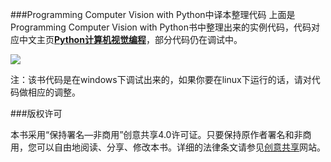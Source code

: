 ###Programming Computer Vision with Python中译本整理代码
上面是Programming Computer Vision with Python书中整理出来的实例代码，代码对应中文主页[**Python计算机视觉编程**](http://yuanyong.org/pcvwithpython/)，部分代码仍在调试中。

![](http://yuanyong.org/pcvwithpython//assets/images/cover.png)

注：该书代码是在windows下调试出来的，如果你要在linux下运行的话，请对代码做相应的调整。

###版权许可

本书采用“保持署名—非商用”创意共享4.0许可证。只要保持原作者署名和非商用，您可以自由地阅读、分享、修改本书。详细的法律条文请参见[创意共享](http://creativecommons.org/licenses/by-nc/4.0/)网站。
